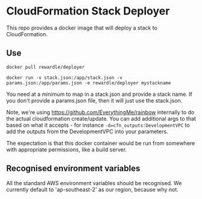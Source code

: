 # CloudFormation Stack Deployer

This repo provides a docker image that will deploy a stack to CloudFormation.

## Use

`docker pull rewardle/deployer`

`docker run -v stack.json:/app/stack.json -v params.json:/app/params.json -e rewardle/deployer mystackname`

You need at a minimum to map in a stack.json and provide a stack name. If you
don't provide a params.json file, then it will just use the stack.json.

Note, we're using https://github.com/EverythingMe/rainbow internally to do the
actual cloudformation create/update. You can add additional args to that
based on what it accepts - for instance `-d=cfn_outputs:DevelopmentVPC` to
add the outputs from the DevelopmentVPC into your parameters.

The expectation is that this docker container would be run from somewhere
with appropriate permissions, like a build server.

## Recognised environment variables

All the standard AWS environment variables should be recognised. We currently
default to 'ap-southeast-2' as our region, because why not.
